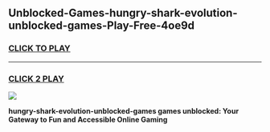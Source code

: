
## Unblocked-Games-hungry-shark-evolution-unblocked-games-Play-Free-4oe9d
<h3>
<a href="https://premium76.site?title=hungry-shark-evolution-unblocked-games&ref=22A">CLICK TO PLAY</a></h3>
<hr>

<h3>
<a href="https://premium76.site?title=hungry-shark-evolution-unblocked-games&ref=22A">CLICK 2 PLAY</a>
  
</h3>

<a href="https://premium76.site?title=hungry-shark-evolution-unblocked-games&ref=22A"><img src="https://clearcache.store/games.png"></a>


**hungry-shark-evolution-unblocked-games games unblocked: Your Gateway to Fun and Accessible Online Gaming**
